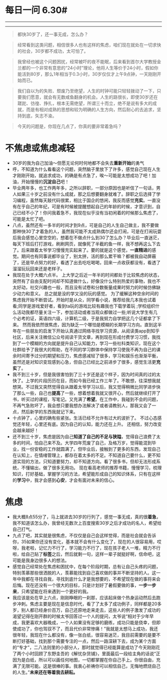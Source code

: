 # 每日一问 6.30# 

---
<!-- toc -->
---

>都快30岁了，还一事无成，怎么办？

>经常看到这类问题，相信很多人也有这样的焦虑，咱们现在就处在一切求快的社会，30岁都不成功，太可怕了。

>我曾经也被这个问题困扰，经常被吓的夜不能眠，后来看到首尔大学教授金兰都的一个非常有意思的“24小时”理论，他将人生等价于24小时，假如你能活到80岁，那么1年相当于0.3小时，30岁仅仅才上午9点钟，一天刚刚开始而已。

>我们自以为的失败、颓废乃至绝望，人生的时钟可能只轻轻拨动了一下，只要我们愿意，就会有无数咸鱼翻身的机会。人生的路很长，即使30岁还在蹉跎、彷徨、挣扎，根本无需绝望，所谓三十而立，绝不是说有多大的成就，而是有相对成熟的思想和较为明确的人生方向，然后耐心的去追求，坚持到底，矢志不渝。

>今天的问题是，你现在几点了，你真的要非常着急吗？

# 不焦虑或焦虑减轻
- 30岁的我为自己加油～但愿无论何时何地都不会失去**重新开始**的勇气
- 呼，不知道为什么看看这个问题，突然脑子里放下了许多，感觉自己现在人生才刚刚开始，就追求成功，的确是有点急了，唉～可能是太想成功了吧！加油，开始慢慢的**沉淀自己**吧！
- 毕业两年多，也工作两年多，之所以辞职，一部分原因也是听信了一句话，男人如果三十岁之前没有什么成就，那之后想要翻身就难了。辞职之后选择了学习编程，虽然每天敲代码很累，相比于国企的悠闲，我反而感觉**充实**。一直没有在乎自己的年纪，可是有时候被提醒想起自己的年龄的时候，才意识到，自己已经不小了！你问我着急不，我现在似乎没有当初闲着的时候那么焦虑了，可能是太忙了吧。
-   八点，虽然还有一多半的时间才到9点，可是自己的人生自己做主，我不要做那种快30了才着急的人，虽然我可能不太成熟偶尔还会打闹，可是在打闹玩耍后我会感觉心里空空的，想着在不做点什么到30了怎么办？毕业后一直迷茫，每天下班后打打游戏，刷刷网页，就像死了半截的鱼一样，我不想再这么下去了。后来跟着太爷学习慢慢充实起来了。要的就是这个感觉，**一直精进**的感觉。期间也有同事说都毕业了，别太拼，活的那么累干嘛？都被我自动屏蔽了，还是早点努力的好，看透了出去吃吃喝喝，回来一点收获都没有，看透了溜溜玩玩回来还是老样子。
-   我现在处于大概六点半。
上大学之后近一年半的时间都处于比较焦虑的状态，突然有了自由支配时间却不知道做什么，好像没什么特别热爱的事物，我也不太好动，社交兴趣也一般，而且没有试卷和分数衡量成果时努力的时候仿佛缺少动力和意义。 总之就是没的学又没的玩的感觉。
 为了缓解这种空余时间的焦虑我开始不断尝试。开始时是从众，同学看小说，推荐给我几本我也试着看;同学是游戏爱好者，看到ta玩的游戏比较有趣我也下载学着玩 ;学校组织什么活动我都尽量关注一下，参加活动或者当观众都做过一些;听说大学生有几个必考的证，英语四六级，计算机二级，于是我努力自学把这几个证都拿了下来。
然而我依然很焦虑，因为缺乏一个哪怕是模糊的长期学习方向。直到这半年在一些朋友的启发下开始认真通过网络寻找学习资源，从阅读类app到知乎社区，后来关注微信公众号阅读干货文章，再到现在形成付费学习习惯，我找到了一个模糊的方向就是提升自己认知能力，学习一些社科类知识，现在这个社群给予了我很大的帮助，在不同的学习群体中保持学习使我不再为自己的课余时间寄予过分的期望和压力，焦虑感减轻了很多，学习和娱乐也渐渐平衡，虽然还是对知识变现感到心急，但自己已经比之前进步了很多，感觉生活更**充实**了。
-   我不到三十岁，但是我很害怕到了三十岁还是这个样子，因为时间真的过的太快了。上学的片段历历在目，而如今我已经工作三年了。不敢想，往深想我就想哭。不过我又突然觉得自从跟着太爷学习以后，我又觉得稍微比同学进步快了那么一些，自己也**提高**了一些，想着想着我就又很开心，然后就继续打开了书，听买过的课程，写笔记。又充满了**希望**。在工作中，我碰到不会的问题，不再气急败坏了，我会想只要我想办法解决了或者请教别人，那我又会了一点，然后新学的东西我就记下来。
-  十点钟了，心里的确有些紧张。生活已经不允许有过大的波折了。
不过心态感觉还年轻，心里还有底。因为自己的认知，能力还在上升。
还相信，努力改变会越来越好！
- 还不到三十岁，焦虑是因为自己**知道了自己的不足与狭隘**，觉得自己浪费了太多的时间，怕自己来不及。大学四年荒废了自己，及格万岁，觉得能混到毕业，找一份安稳的工作就圆满了。但毕业后，接触到了更多的东西，发现自己在认知上，在情绪管理上，都存在着太多的不足。不知道自己要什么，更不知道实现的方法，只知道要努力，却不知道方向。看了很多书，但却无法形成系统，不懂输出，做了很多无用功。 现在看高老师的推荐书籍，慢慢学习，梳理知识，打好基础，掌握学习的方法，希望能形成自己的知识体系，只有在这样的**学习**中，我才会感到**心安**，才会有面对未来的信心。

# 焦虑
- 我大概8点55分了，马上就进去30岁的行列了，感觉一事无成，真的很**着急**，我不知道该怎么办，我曾经无数次上百度搜索30岁之后才成功的名人，希望给自己打气。
- 九点了吧，其实就是很焦虑，不仅仅是自己会这样觉得，而是社会就会告诉你，35如果你还没有变化，基本就不会有什么变化了，现在的人很容易用，哎呀，我老啦，记忆力不行了，学习能力不行了，现在孩子老人一堆，精力不行啦，给自己贴了**标签**之后，然后就剩一句，这样一辈子就挺好啊，信命吧，这可能是我身边很多人的想法。
- 感觉自己经常处在焦虑和困扰中，在每个阶段时期，总有让自己头疼的问题，特别羡慕那些很洒脱的人，羡慕能找到自己喜欢做的事并不断坚持的人。这一年中我都在寻找自我，寻找到底什么才是我想要的，不希望现在做的事将来会后悔。现在还没有一个很大的目标，只是计划好了暑假要做的事，**一步一步来**，只希望能在将来遇到一个更好的我。
- 我应该是处在早上六点，刚刚睁眼的一刹那，应该起床做个热身运动然后去跑步冲刺。焦虑主要是现在是信息时代，看了了太多了成功例子，同样都是20多岁，别人都已经身价百万，自己还原地走来走去，这些人的例子激发了成功的渴望记得在刚开群的时候太爷回答过一个人的提问，太爷说“相对于少年早成，我更喜欢大器晚成，一个人如果没有足够的磨练，成功只能是侥幸，但即使成功了，你也驾驭不了，而且代价非常惨痛！”我就是太想马上成功，我还很年轻，我现在什么都没有，像一张白纸，很容易迷茫，我目前需要的是要不断打好基础，找到那个需要专注的一点，然后一路深耕下去，成为某个方面的“专才”，二八法则里的小部分人，那时就觉得已经能算是成功了今天刚刚花了两个小时回顾了东野圭吾的《解忧杂货铺》，里面最后一段给主角的话说“正因为是白纸，所以可以画任何地图，一切都掌握在你自己手上。你很自由，充满了无限可能。这是很棒的事。我衷心祈祷你可以相信自己，无悔地燃烧自己的人生。”**未来还在等着我去耕耘。**
